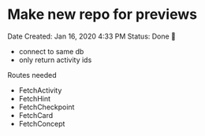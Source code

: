 # Make new repo for previews

Date Created: Jan 16, 2020 4:33 PM
Status: Done 🙌

- connect to same db
- only return activity ids

Routes needed

- FetchActivity
- FetchHint
- FetchCheckpoint
- FetchCard
- FetchConcept